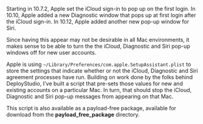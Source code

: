 Starting in 10.7.2, Apple set the iCloud sign-in to pop up on the first login. In 10.10, Apple added a new Diagnostic window that pops up at first login after the iCloud sign-in. In 10.12, Apple added another new pop-up window for Siri. 

Since having this appear may not be desirable in all Mac environments, it makes sense to be able to turn the the iCloud, Diagnostic and Siri pop-up windows off for new user accounts. 

Apple is using `~/Library/Preferences/com.apple.SetupAssistant.plist` to store the settings that indicate whether or not the iCloud, Diagnostic and Siri agreement processes have run. Building on work done by the folks behind DeployStudio, I've built a script that pre-sets those values for new and existing accounts on a particular Mac. In turn, that should stop the iCloud, Diagnostic and Siri pop-up messages from appearing on that Mac.

This script is also available as a payload-free package, available for download from the **payload_free_package** directory.
